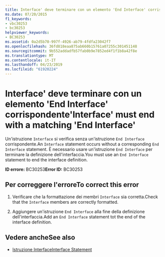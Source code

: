```yaml
---
title: Interface' deve terminare con un elemento 'End Interface' corrispondente
ms.date: 07/20/2015
f1_keywords:
- vbc30253
- bc30253
helpviewer_keywords:
- BC30253
ms.assetid: 0a2d5b70-997f-4926-ab79-4fdfa23042f7
ms.openlocfilehash: 36fd818eaa875ab660b15761a07255c301451148
ms.sourcegitcommit: 9b552addadfb57fab0b9e7852ed4f1f1b8a42f8e
ms.translationtype: MT
ms.contentlocale: it-IT
ms.lasthandoff: 04/23/2019
ms.locfileid: "61920224"
---
```

# <a name="interface-must-end-with-a-matching-end-interface"></a><span data-ttu-id="6a515-102">Interface' deve terminare con un elemento 'End Interface' corrispondente</span><span class="sxs-lookup"><span data-stu-id="6a515-102">'Interface' must end with a matching 'End Interface'</span></span>
<span data-ttu-id="6a515-103">Un'istruzione `Interface` si verifica senza un'istruzione `End Interface` corrispondente.</span><span class="sxs-lookup"><span data-stu-id="6a515-103">An `Interface` statement occurs without a corresponding `End Interface` statement.</span></span> <span data-ttu-id="6a515-104">È necessario usare un'istruzione `End Interface` per terminare la definizione dell'interfaccia.</span><span class="sxs-lookup"><span data-stu-id="6a515-104">You must use an `End Interface` statement to end the interface definition.</span></span>  
  
 <span data-ttu-id="6a515-105">**ID errore:** BC30253</span><span class="sxs-lookup"><span data-stu-id="6a515-105">**Error ID:** BC30253</span></span>  
  
## <a name="to-correct-this-error"></a><span data-ttu-id="6a515-106">Per correggere l'errore</span><span class="sxs-lookup"><span data-stu-id="6a515-106">To correct this error</span></span>  
  
1. <span data-ttu-id="6a515-107">Verificare che la formattazione dei membri `Interface` sia corretta.</span><span class="sxs-lookup"><span data-stu-id="6a515-107">Check that the `Interface` members are correctly formatted.</span></span>  
  
2. <span data-ttu-id="6a515-108">Aggiungere un'istruzione `End Interface` alla fine della definizione dell'interfaccia.</span><span class="sxs-lookup"><span data-stu-id="6a515-108">Add an `End Interface` statement tot the end of the interface definition.</span></span>  
  
## <a name="see-also"></a><span data-ttu-id="6a515-109">Vedere anche</span><span class="sxs-lookup"><span data-stu-id="6a515-109">See also</span></span>

- [<span data-ttu-id="6a515-110">Istruzione Interface</span><span class="sxs-lookup"><span data-stu-id="6a515-110">Interface Statement</span></span>](../../visual-basic/language-reference/statements/interface-statement.md)
